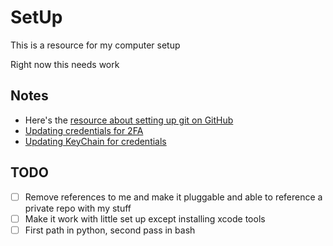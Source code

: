 # SetUp

This is a resource for my computer setup

Right now this needs work

## Notes

* Here's the [resource about setting up git on GitHub](https://help.github.com/articles/caching-your-github-password-in-git/)
* [Updating credentials for 2FA](https://help.github.com/articles/creating-a-personal-access-token-for-the-command-line/)
* [Updating KeyChain for credentials](https://help.github.com/articles/updating-credentials-from-the-osx-keychain/)

## TODO

- [ ] Remove references to me and make it pluggable and able to reference a private repo with my stuff
- [ ] Make it work with little set up except installing xcode tools
- [ ] First path in python, second pass in bash
